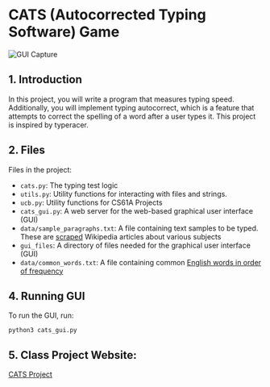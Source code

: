 # CATS (Autocorrected Typing Software) Game 

![GUI Capture](https://user-images.githubusercontent.com/115903496/224202026-c6113e10-5875-4a10-80b7-4aaa6d605c02.gif)

## 1. Introduction 

In this project, you will write a program that measures typing speed. Additionally, you will implement typing autocorrect, which is a feature that attempts to correct the spelling of a word after a user types it. This project is inspired by typeracer.

## 2. Files

Files in the project: 

  - `cats.py`: The typing test logic
  - `utils.py`: Utility functions for interacting with files and strings.
  - `ucb.py`: Utility functions for CS61A Projects
  - `cats_gui.py`: A web server for the web-based graphical user interface (GUI)
  - `data/sample_paragraphs.txt`: A file containing text samples to be typed. These are [scraped](https://github.com/kavigupta/wikivideos/blob/626de521e04ca643751ed85d549faca6ea528b1d/get_corpus.py) Wikipedia articles about various subjects
  - `gui_files`: A directory of files needed for the graphical user interface (GUI)
  - `data/common_words.txt`: A file containing common [English words in order of frequency](https://github.com/first20hours/google-10000-english/blob/master/google-10000-english-usa-no-swears.txt)
 

## 4. Running GUI

To run the GUI, run:

`python3 cats_gui.py`

## 5. Class Project Website:

[CATS Project](https://cs61a.org/proj/cats/)
